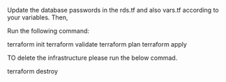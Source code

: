 
Update the database passwords in the rds.tf and also vars.tf according to your variables.
Then,

Run the following command:

terraform init
terraform validate
terraform plan
terraform apply





TO delete the infrastructure please run the below commad.

terraform destroy
